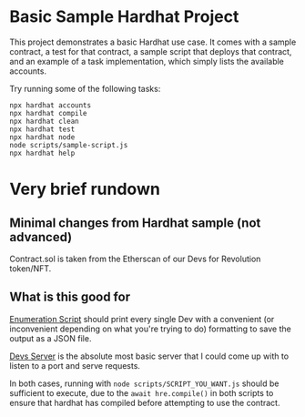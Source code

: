 # Basic Sample Hardhat Project

This project demonstrates a basic Hardhat use case. It comes with a sample contract, a test for that contract, a sample script that deploys that contract, and an example of a task implementation, which simply lists the available accounts.

Try running some of the following tasks:

```shell
npx hardhat accounts
npx hardhat compile
npx hardhat clean
npx hardhat test
npx hardhat node
node scripts/sample-script.js
npx hardhat help
```

# Very brief rundown
## Minimal changes from Hardhat sample (not advanced)
Contract.sol is taken from the Etherscan of our Devs for Revolution token/NFT.

## What is this good for
[Enumeration Script](./scripts/enumeration-script.js) should print every single Dev with a convenient (or inconvenient depending on what you're trying to do) formatting to save the output as a JSON file.

[Devs Server](./scripts/devs-server.js) is the absolute most basic server that I could come up with to listen to a port and serve requests.

In both cases, running with `node scripts/SCRIPT_YOU_WANT.js` should be sufficient to execute, due to the `await hre.compile()` in both scripts to ensure that hardhat has compiled before attempting to use the contract.